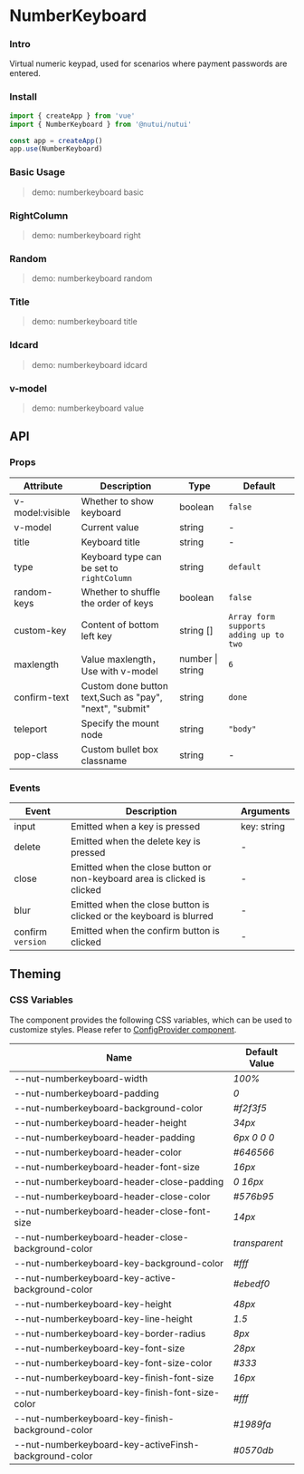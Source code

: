 # NumberKeyboard

### Intro

Virtual numeric keypad, used for scenarios where payment passwords are entered.

### Install

```js
import { createApp } from 'vue'
import { NumberKeyboard } from '@nutui/nutui'

const app = createApp()
app.use(NumberKeyboard)
```

### Basic Usage

> demo: numberkeyboard basic

### RightColumn

> demo: numberkeyboard right

### Random

> demo: numberkeyboard random

### Title

> demo: numberkeyboard title

### Idcard

> demo: numberkeyboard idcard

### v-model

> demo: numberkeyboard value

## API

### Props

| Attribute | Description | Type | Default |
| --- | --- | --- | --- |
| v-model:visible | Whether to show keyboard | boolean | `false` |
| v-model | Current value | string | - |
| title | Keyboard title | string | - |
| type | Keyboard type can be set to `rightColumn` | string | `default` |
| random-keys | Whether to shuffle the order of keys | boolean | `false` |
| custom-key | Content of bottom left key | string [] | `Array form supports adding up to two` |
| maxlength | Value maxlength，Use with v-model | number \| string | `6` |
| confirm-text | Custom done button text,Such as "pay", "next", "submit" | string | `done` |
| teleport | Specify the mount node | string | `"body"` |
| pop-class | Custom bullet box classname | string | - |

### Events

| Event | Description | Arguments |
| --- | --- | --- |
| input | Emitted when a key is pressed | key: string |
| delete | Emitted when the delete key is pressed | - |
| close | Emitted when the close button or non-keyboard area is clicked is clicked | - |
| blur | Emitted when the close button is clicked or the keyboard is blurred | - |
| confirm `version` | Emitted when the confirm button is clicked | - |

## Theming

### CSS Variables

The component provides the following CSS variables, which can be used to customize styles. Please refer to [ConfigProvider component](#/en-US/component/configprovider).

| Name | Default Value |
| --- | --- |
| --nut-numberkeyboard-width | _100%_ |
| --nut-numberkeyboard-padding | _0_ |
| --nut-numberkeyboard-background-color | _#f2f3f5_ |
| --nut-numberkeyboard-header-height | _34px_ |
| --nut-numberkeyboard-header-padding | _6px 0 0 0_ |
| --nut-numberkeyboard-header-color | _#646566_ |
| --nut-numberkeyboard-header-font-size | _16px_ |
| --nut-numberkeyboard-header-close-padding | _0 16px_ |
| --nut-numberkeyboard-header-close-color | _#576b95_ |
| --nut-numberkeyboard-header-close-font-size | _14px_ |
| --nut-numberkeyboard-header-close-background-color | _transparent_ |
| --nut-numberkeyboard-key-background-color | _#fff_ |
| --nut-numberkeyboard-key-active-background-color | _#ebedf0_ |
| --nut-numberkeyboard-key-height | _48px_ |
| --nut-numberkeyboard-key-line-height | _1.5_ |
| --nut-numberkeyboard-key-border-radius | _8px_ |
| --nut-numberkeyboard-key-font-size | _28px_ |
| --nut-numberkeyboard-key-font-size-color | _#333_ |
| --nut-numberkeyboard-key-finish-font-size | _16px_ |
| --nut-numberkeyboard-key-finish-font-size-color | _#fff_ |
| --nut-numberkeyboard-key-finish-background-color | _#1989fa_ |
| --nut-numberkeyboard-key-activeFinsh-background-color | _#0570db_ |
